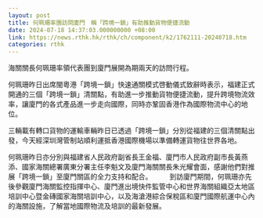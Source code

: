 ```yaml
---
layout: post
title: 何珮珊率團訪問廈門　稱「跨境一鎖」有助推動貨物便捷流動
date: 2024-07-18 14:37:03.000000000 +08:00
link: https://news.rthk.hk/rthk/ch/component/k2/1762111-20240718.htm
categories: rthk
---
```


海關關長何珮珊率領代表團到廈門展開為期兩天的訪問行程。

何珮珊昨日出席閩粵港「跨境一鎖」快速通關模式啓動儀式致辭時表示，福建正式開通的三個「跨境一鎖」清關點，有助進一步推動貨物便捷流動，提升跨境物流效率，讓廈門的各式產品進一步走向國際，同時亦鞏固香港作為國際物流中心的地位。

三輛載有轉口貨物的運輸車輛昨日已透過「跨境一鎖」分別從福建的三個清關點出發，今天經深圳灣管制站順利運抵香港國際機場以準備轉運貨物往世界各地。

何珮珊昨日亦分別與福建省人民政府副省長王金福、廈門市人民政府副市長黃燕添、國家海關總署廣東分署主任李魁文及廈門海關關長朱光耀會面，感謝他們對推展「跨境一鎖」至廈門關區的全力支持和配合。
　　 
到訪廈門期間，何珮珊亦先後參觀廈門海關監控指揮中心、廈門進出境快件監管中心和世界海關組織亞太地區培訓中心暨金磚國家海關培訓中心，以及海滄港綜合保稅區和廈門國際航運中心內的海關設施，了解當地國際物流及培訓的最新發展。
